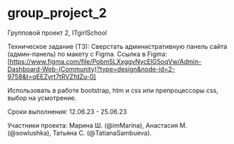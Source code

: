 # group_project_2

Групповой проект 2, ITgirlSchool

Техническое задание (ТЗ):
Сверстать административную панель сайта (админ-панель) по макету с Figma. 
Ссылка в Figma: [https://www.figma.com/file/Pobm5LXxggvNycElG5oqVw/Admin-Dashboard-Web-(Community)?type=design&node-id=2-9758&t=qEEZyrt7tRVZfdZu-0]

Использовать в работе bootstrap, htm и css или препроцессоры css, выбор на усмотрение.

Сроки выполнения: 12.06.23 - 25.06.23

Участники проекта:
Марина Ш. (@imMarina), Анастасия М. (@sowlushka), Татьяна С. (@TatianaSambueva).

